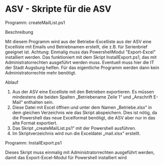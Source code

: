 # ASV - Skripte für die ASV

Programm: createMailList.ps1

Beschreibung

Mit diesem Programm wird aus der Betriebe-Excelliste aus der ASV eine Excelliste mit Emails und Betriebnamen erstellt, die z.B. für Serienbrief geeignet ist.
Achtung: Einmalig muss das PowershellModul "Export-Excel" installiert werden. Das funktioniert mit dem Skript InstallExport.ps1, das mit Administratorrechten ausgeführt werden muss. Eventuell muss hier die IT der Stadt Augsburg helfen. Für das eigentliche Programm werden dann kein Administratorrechte mehr benötigt.

Ablauf
1)	Aus der ASV eine Excelliste mit den Betrieben exportieren. Es müssen mindestens die beiden Spalten „Betriebename Zeile 1“ und „Anschrift E-Mail“ enthalten sein.
2)	Diese Datei mit Excel öffnen und unter dem Namen „Betriebe.xlsx“ in dem gleichen Verzeichnis wie das Skript abspeichern. Dies ist nötig, da die Powershell das neue Excelformat benötigt, die ASV aber nur in das alte Format exportiert.
3)	Das Skript „createMailList.ps1“ mit der Powershell ausführen.
4)	Im Skriptverzeichnis wird nun die Exceldatei „mail.xlsx“ erstellt.



Programm: InstallExport.ps1

Dieses Skript muss einmalig mit Administratorrechten ausgeführt werden, damit das Export-Excel-Modul für Powershell installiert wird
